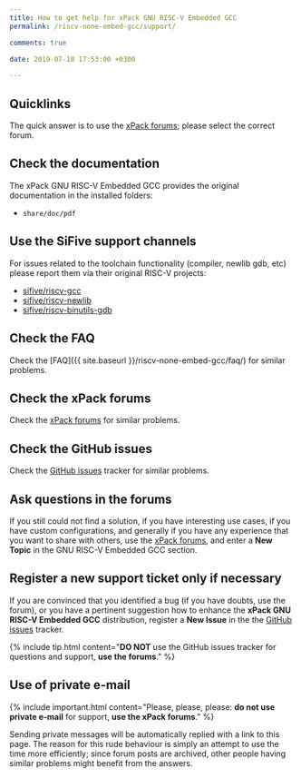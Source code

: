 ```yaml
---
title: How to get help for xPack GNU RISC-V Embedded GCC
permalink: /riscv-none-embed-gcc/support/

comments: true

date: 2019-07-10 17:53:00 +0300

---
```


## Quicklinks

The quick answer is to use the
[xPack forums](https://www.tapatalk.com/groups/xpack/); please select
the correct forum.

## Check the documentation

The xPack GNU RISC-V Embedded GCC provides the original documentation in the
installed folders:

- `share/doc/pdf`

## Use the SiFive support channels

For issues related to the toolchain functionality (compiler, newlib
gdb, etc) please report them via their original RISC-V projects:

- [sifive/riscv-gcc](https://github.com/sifive/riscv-gcc/issues/)
- [sifive/riscv-newlib](https://github.com/sifive/riscv-newlib/issues/)
- [sifive/riscv-binutils-gdb](https://github.com/sifive/riscv-binutils-gdb/issues/)

## Check the FAQ

Check the [FAQ]({{ site.baseurl }}/riscv-none-embed-gcc/faq/)
for similar problems.

## Check the xPack forums

Check the [xPack forums](https://www.tapatalk.com/groups/xpack/) for
similar problems.

## Check the GitHub issues

Check the
[GitHub issues](https://github.com/xpack-dev-tools/riscv-none-embed-gcc-xpack/issues/)
tracker for similar problems.

## Ask questions in the forums

If you still could not find a solution, if you have interesting use
cases, if you have custom configurations, and generally if you have
any experience that you want to share with others, use the
[xPack forums](https://www.tapatalk.com/groups/xpack/),
and enter a **New Topic** in the GNU RISC-V Embedded GCC section.

## Register a new support ticket only if necessary

If you are convinced that you identified a bug (if you have doubts,
use the forum),
or you have a pertinent suggestion how to enhance the **xPack GNU RISC-V Embedded GCC**
distribution, register a **New Issue** in the the
[GitHub issues](https://github.com/xpack-dev-tools/riscv-none-embed-gcc-xpack/issues/)
tracker.

{% include tip.html content="**DO NOT** use the GitHub issues tracker
for questions and support, **use the forums**." %}

## Use of private e-mail

{% include important.html content="Please, please, please: **do not use
private e-mail** for support, **use the xPack forums**." %}

Sending private messages will be automatically replied with
a link to this page.
The reason for this rude behaviour is simply an attempt to use
the time more efficiently; since forum posts are archived, other people
having similar problems might benefit from the answers.
